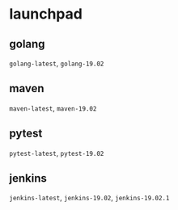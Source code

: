 # launchpad

## golang

`golang-latest`, `golang-19.02`


## maven

`maven-latest`, `maven-19.02`


## pytest

`pytest-latest`, `pytest-19.02`


## jenkins

`jenkins-latest`, `jenkins-19.02`, `jenkins-19.02.1`
